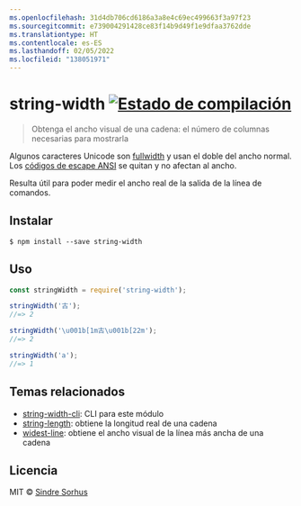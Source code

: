 ```yaml
---
ms.openlocfilehash: 31d4db706cd6186a3a8e4c69ec499663f3a97f23
ms.sourcegitcommit: e739004291428ce83f14b9d49f1e9dfaa3762dde
ms.translationtype: HT
ms.contentlocale: es-ES
ms.lasthandoff: 02/05/2022
ms.locfileid: "138051971"
---
```

# <a name="string-width-build-statushttpstravis-ciorgsindresorhusstring-width"></a>string-width [![Estado de compilación](https://travis-ci.org/sindresorhus/string-width.svg?branch=master)](https://travis-ci.org/sindresorhus/string-width)

> Obtenga el ancho visual de una cadena: el número de columnas necesarias para mostrarla

Algunos caracteres Unicode son [fullwidth](https://en.wikipedia.org/wiki/Halfwidth_and_fullwidth_forms) y usan el doble del ancho normal. Los [códigos de escape ANSI](http://en.wikipedia.org/wiki/ANSI_escape_code) se quitan y no afectan al ancho.

Resulta útil para poder medir el ancho real de la salida de la línea de comandos.


## <a name="install"></a>Instalar

```
$ npm install --save string-width
```


## <a name="usage"></a>Uso

```js
const stringWidth = require('string-width');

stringWidth('古');
//=> 2

stringWidth('\u001b[1m古\u001b[22m');
//=> 2

stringWidth('a');
//=> 1
```


## <a name="related"></a>Temas relacionados

- [string-width-cli](https://github.com/sindresorhus/string-width-cli): CLI para este módulo
- [string-length](https://github.com/sindresorhus/string-length): obtiene la longitud real de una cadena
- [widest-line](https://github.com/sindresorhus/widest-line): obtiene el ancho visual de la línea más ancha de una cadena


## <a name="license"></a>Licencia

MIT © [Sindre Sorhus](https://sindresorhus.com)
